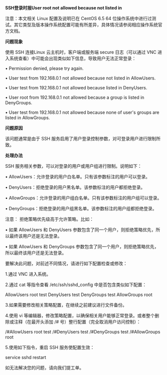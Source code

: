 **SSH登录时报User root not allowed because not listed in**

注意：本文相关 Linux 配置及说明已在 CentOS 6.5 64 位操作系统中进行过测试。其它类型及版本操作系统配置可能有所差异，具体情况请参阅相应操作系统官方文档。

**问题现象**

使用 SSH 连接Linux 云主机时，客户端或服务端 secure 日志（可以通过 VNC 进入系统查看）中可能会出现类似如下信息，导致用户无法正常登录：

• Permission denied, please try again.

• User test from 192.168.0.1 not allowed because not listed in AllowUsers.

• User test from 192.168.0.1 not allowed because listed in DenyUsers.

• User root from 192.168.0.1 not allowed because a group is listed in DenyGroups.

• User test from 192.168.0.1 not allowed because none of user's groups are listed in AllowGroups.

**问题原因**

该问题通常是由于 SSH 服务启用了用户登录控制参数，对可登录用户进行限制所致。

**处理办法**

SSH 服务相关参数，可以对登录的用户或用户组进行限制。说明如下：

• AllowUsers：允许登录的用户白名单。只有该参数标注的用户可以登录。

• DenyUsers：拒绝登录的用户黑名单。该参数标注的用户都拒绝登录。

• AllowGroups：允许登录的用户组白名单。只有该参数标注的用户组可以登录。

• DenyGroups：拒绝登录的用户组黑名单。该参数标注的用户组都拒绝登录。

注意： 拒绝策略优先级高于允许策略。比如：

• 如果 AllowUsers 和 DenyUsers 参数包含了同一个用户，则拒绝策略优先，所以最终该用户还是无法登录。

• 如果 AllowUsers 和 DenyGroups 参数包含了同一个用户，则拒绝策略优先，所以最终该用户还是无法登录。

要解决此问题，对前述不同情况，请进行如下配置检查或修改：

1.通过 VNC 进入系统。

2.通过 cat 等指令查看 /etc/ssh/sshd_config 中是否包含类似如下配置：

AllowUsers root test DenyUsers test DenyGroups test AllowGroups root

3.如果需要修改相关策略配置，在继续之前建议进行文件备份。

4.使用 vi 等编辑器，修改策略配置，以确保相关用户能够正常登录。或者整个删除或注释（在最开头添加 /# 号）整行配置（完全取消用户访问控制）：

/#AllowUsers root test /#DenyUsers test /#DenyGroups test /#AllowGroups root

5.使用如下指令，重启 SSH 服务使配置生效：

service sshd restart

如无法解决您的问题，请向我们提工单。